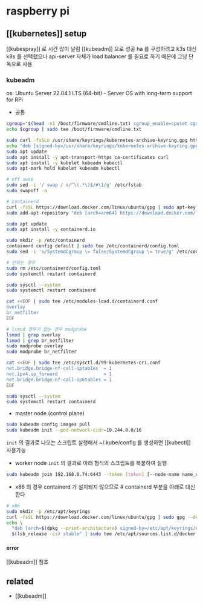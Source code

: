 # raspberry pi

## [[kubernetes]] setup
[[kubespray]] 로 시간 많이 날림
[[kubeadm]] 으로 성공 ha 를 구성하려고 k3s 대신 k8s 를 선택했으나 api-server 자체가 load balancer 를 필요로 하기 때문에 그냥 단독으로 사용

### kubeadm

os: Ubuntu Server 22.04.1 LTS (64-bit) - Server OS with long-term support for RPi

- 공통
```sh
cgroup="$(head -n1 /boot/firmware/cmdline.txt) cgroup_enable=cpuset cgroup_enable=memory cgroup_memory=1 swapaccount=1"
echo $cgroup | sudo tee /boot/firmware/cmdline.txt

sudo curl -fsSLo /usr/share/keyrings/kubernetes-archive-keyring.gpg https://packages.cloud.google.com/apt/doc/apt-key.gpg
echo "deb [signed-by=/usr/share/keyrings/kubernetes-archive-keyring.gpg] https://apt.kubernetes.io/ kubernetes-xenial main" | sudo tee /etc/apt/sources.list.d/kubernetes.list
sudo apt update
sudo apt install -y apt-transport-https ca-certificates curl
sudo apt install -y kubelet kubeadm kubectl
sudo apt-mark hold kubelet kubeadm kubectl

# off swap
sudo sed -i '/ swap / s/^\(.*\)$/#\1/g' /etc/fstab
sudo swapoff -a

# containerd
curl -fsSL https://download.docker.com/linux/ubuntu/gpg | sudo apt-key add -
sudo add-apt-repository "deb [arch=arm64] https://download.docker.com/linux/ubuntu $(lsb_release -cs) stable"

sudo apt update
sudo apt install -y containerd.io

sudo mkdir -p /etc/containerd
containerd config default | sudo tee /etc/containerd/config.toml
sudo sed -i 's/SystemdCgroup \= false/SystemdCgroup \= true/g' /etc/containerd/config.toml

# 안되는 경우
sudo rm /etc/containerd/config.toml
sudo systemctl restart containerd

sudo sysctl --system
sudo systemctl restart containerd

cat <<EOF | sudo tee /etc/modules-load.d/containerd.conf
overlay
br_netfilter
EOF

# lsmod 경우가 없는 경우 modprobe
lsmod | grep overlay
lsmod | grep br_netfilter
sudo modprobe overlay
sudo modprobe br_netfilter

cat <<EOF | sudo tee /etc/sysctl.d/99-kubernetes-cri.conf
net.bridge.bridge-nf-call-iptables  = 1
net.ipv4.ip_forward                 = 1
net.bridge.bridge-nf-call-ip6tables = 1
EOF

sudo sysctl --system
sudo systemctl restart containerd
```
- master node (control plane)
```sh
sudo kubeadm config images pull
sudo kubeadm init --pod-network-cidr=10.244.0.0/16 
```
`init` 의 결과로 나오는 스크립트 실행해서 ~/.kube/config 를 생성하면 [[kubectl]] 사용가능
- worker node
`init` 의 결과로 아래 형식의 스크립트를 복붙하여 실행
```sh 
sudo kubeadm join 192.168.0.74:6443 --token [token] [--node-name name_default:hostname]
```
- x86 의 경우 containerd 가 설치되지 않으므로 # containerd 부분을 아래로 대신한다

```sh 
# x86
sudo mkdir -p /etc/apt/keyrings
curl -fsSL https://download.docker.com/linux/ubuntu/gpg | sudo gpg --dearmor -o /etc/apt/keyrings/docker.gpg
echo \
  "deb [arch=$(dpkg --print-architecture) signed-by=/etc/apt/keyrings/docker.gpg] https://download.docker.com/linux/ubuntu \
  $(lsb_release -cs) stable" | sudo tee /etc/apt/sources.list.d/docker.list > /dev/null
```
#### error
[[kubeadm]] 참조

## related
- [[kubeadm]]
